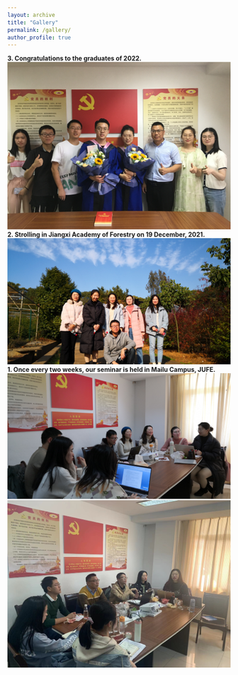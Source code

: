 ```yaml
---
layout: archive
title: "Gallery"
permalink: /gallery/
author_profile: true
---
```

<strong>3. Congratulations to the graduates of 2022.</strong>
<img src='/images/gallery/Graduation_2022.JPG'> 
<strong>2. Strolling in Jiangxi Academy of Forestry on 19 December, 2021.</strong>
<img src='/images/gallery/Trip_1.jpg'> 
<strong>1. Once every two weeks, our seminar is held in Mailu Campus, JUFE.</strong>
<img src='/images/gallery/Seminar_2.jpg'> 
<img src='/images/gallery/Seminar_1.jpg'> 
